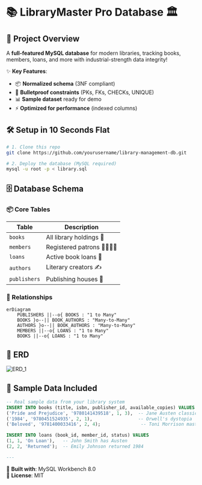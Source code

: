 # 📚 LibraryMaster Pro Database 🏛️

## 🎯 Project Overview
A **full-featured MySQL database** for modern libraries, tracking books, members, loans, and more with industrial-strength data integrity!  

✨ **Key Features**:
- 📦 **Normalized schema** (3NF compliant)
- 🔐 **Bulletproof constraints** (PKs, FKs, CHECKs, UNIQUE)
- 📊 **Sample dataset** ready for demo
- ⚡ **Optimized for performance** (indexed columns)

## 🛠️ Setup in 10 Seconds Flat

```bash
# 1. Clone this repo
git clone https://github.com/yourusername/library-management-db.git

# 2. Deploy the database (MySQL required)
mysql -u root -p < library.sql
```

## 🗄️ Database Schema
### 📦 Core Tables
| Table          | Description                          |
|----------------|--------------------------------------|
| `books`        | All library holdings 📖              |
| `members`      | Registered patrons 👨👩👧👦         |
| `loans`        | Active book loans 🚀                |
| `authors`      | Literary creators ✍️                |
| `publishers`   | Publishing houses 🏢                |

### 🔗 Relationships
```mermaid
erDiagram
    PUBLISHERS ||--o{ BOOKS : "1 to Many"
    BOOKS }o--|| BOOK_AUTHORS : "Many-to-Many"
    AUTHORS }o--|| BOOK_AUTHORS : "Many-to-Many"
    MEMBERS ||--o{ LOANS : "1 to Many"
    BOOKS ||--o{ LOANS : "1 to Many"
```

## 📸 ERD
![ERD_1](https://github.com/user-attachments/assets/5dbc2687-05cb-49cf-acd8-533f009a9d38)


## 💾 Sample Data Included
```sql
-- Real sample data from your library system
INSERT INTO books (title, isbn, publisher_id, available_copies) VALUES
('Pride and Prejudice', '9780141439518', 1, 3),  -- Jane Austen classic
('1984', '9780451524935', 2, 1),                 -- Orwell's dystopia
('Beloved', '9781400033416', 2, 4);               -- Toni Morrison masterpiece

INSERT INTO loans (book_id, member_id, status) VALUES
(1, 1, 'On Loan'),   -- John Smith has Austen
(2, 2, 'Returned');  -- Emily Johnson returned 1984

---
```

🔧 **Built with**: MySQL Workbench 8.0  
📜 **License**: MIT  
